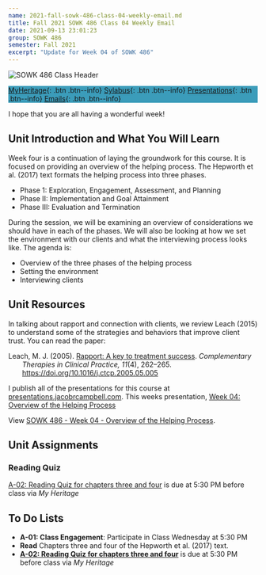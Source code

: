 ```yaml
---
name: 2021-fall-sowk-486-class-04-weekly-email.md
title: Fall 2021 SOWK 486 Class 04 Weekly Email
date: 2021-09-13 23:01:23
group: SOWK 486
semester: Fall 2021
excerpt: "Update for Week 04 of SOWK 486"
---
```


![SOWK 486 Class Header](https://jacobrcampbell.com/assets/media/2020-fall-sowk-486-class-header.png)

<div style="background-color: #3b9cba; width: 100%;" markdown="1">

[MyHeritage](https://myheritage.heritage.edu/ICS/Academics/SOWK/SOWK_486W/2122_FA-SOWK_486W-3/){: .btn .btn--info}
[Sylabus](https://jacobrcampbell.com/assets/media/2021-fall-sowk-486-syllabus.pdf){: .btn .btn--info}
[Presentations](https://presentations.jacobrcampbell.com){: .btn .btn--info}
[Emails](https://jacobrcampbell.com/communications/){: .btn .btn--info}

</div>

I hope that you are all having a wonderful week!

## Unit Introduction and What You Will Learn

Week four is a continuation of laying the groundwork for this course. It is focused on providing an overview of the helping process. The Hepworth et al. (2017) text formats the helping process into three phases. 

- Phase 1: Exploration, Engagement, Assessment, and Planning
- Phase II: Implementation and Goal Attainment
- Phase III: Evaluation and Termination

During the session, we will be examining an overview of considerations we should have in each of the phases. We will also be looking at how we set the environment with our clients and what the interviewing process looks like. The agenda is:

- Overview of the three phases of the helping process
- Setting the environment
- Interviewing clients


## Unit Resources

In talking about rapport and connection with clients, we review Leach (2015) to understand some of the strategies and behaviors that improve client trust. You can read the paper:

<div style="margin: 0 0 0 2em; text-indent: -2em;" markdown="1">

Leach, M. J. (2005). [Rapport: A key to treatment success](https://d1wqtxts1xzle7.cloudfront.net/46583891/Rapport_a_key_to_treatment_success20160617-11064-1p7i6ps-with-cover-page-v2.pdf?Expires=1631601119&Signature=KJ4y91MhvPzBPzVcthlJ8a6SHY9OecxbVNfiF58v-B5jFMRcJ0gf6fO0zGJypGp520xCCxeMZslCUHummGQHsaccuoa5mSdZNLUEiv93YukKYI3ypLuWsoh78eJjsvF09Vhcksqf87ExYCmQLn2G3xLZTfvv2JcYh18xkrIXUot1TIBeDsMNNPkppHRlcHsqml7yrGsaFbHPC8mDSgRGhPcTmu1lg1TFta3w8lE8Q9G4tK4uPoWKArFZ9JBPJNmT7d~7-z6f4YhxQVetIGf0vPd8glgjXcKE6ZNCwpRSKEs~6hm-kGniSgId5Fxppcn5KZKF0XE9kiauWO0TKOtt0w__&Key-Pair-Id=APKAJLOHF5GGSLRBV4ZA). _Complementary Therapies in Clinical Practice, 11_(4), 262–265. <https://doi.org/10.1016/j.ctcp.2005.05.005>

</div>



I publish all of the presentations for this course at [presentations.jacobrcampbell.com](https://presentations.jacobrcampbell.com). This weeks presentation, [Week 04: Overview of the Helping Process](https://presentations.jacobrcampbell.com/cEF8AB)

<p data-notist="campjacob/cEF8AB" data-ratio="4:3">View <a href="https://presentations.jacobrcampbell.com/cEF8AB">SOWK 486 - Week 04 - Overview of the Helping Process</a>.</p><script async src="https://on.notist.cloud/embed/002.js"></script>


## Unit Assignments


### Reading Quiz

[A-02: Reading Quiz for chapters three and four](https://myheritage.heritage.edu/ICS/Academics/SOWK/SOWK_486W/2122_FA-SOWK_486W-3/Coursework.jnz?portlet=Coursework&screen=AssignmentDetailView&screenType=change&id=e4aed18c-9387-4715-a63f-4687b8a5ad8b) is due at 5:30 PM before class via _My Heritage_


## To Do Lists

- **A-01: Class Engagement**: Participate in Class Wednesday at 5:30 PM
- **Read** Chapters three and four of the Hepworth et al. (2017) text. 
- **[A-02: Reading Quiz for chapters three and four](https://myheritage.heritage.edu/ICS/Academics/SOWK/SOWK_486W/2122_FA-SOWK_486W-3/Coursework.jnz?portlet=Coursework&screen=AssignmentDetailView&screenType=change&id=e4aed18c-9387-4715-a63f-4687b8a5ad8b)** is due at 5:30 PM before class via _My Heritage_